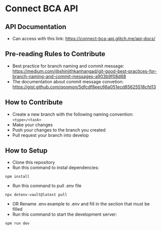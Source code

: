 # Connect BCA API

## API Documentation
- Can access with this link: https://connect-bca-api.glitch.me/api-docs/

## Pre-reading Rules to Contribute
- Best practice for branch naming and commit message: https://medium.com/@shinjithkanhangad/git-good-best-practices-for-branch-naming-and-commit-messages-a903b9f08d68
- The documentation about commit message convetion: https://gist.github.com/qoomon/5dfcdf8eec66a051ecd85625518cfd13

## How to Contribute
- Create a new branch with the following naming convention: `<type>/<task>`
- Make your changes
- Push your changes to the branch you created
- Pull request your branch into develop

## How to Setup
- Clone this repository
- Run this command to instal dependencies:
```
npm install
```
- Run this command to pull .env file
```
npx dotenv-vault@latest pull
```
- OR Rename .env.example to .env and fill in the section that must be filled
- Run this command to start the development server:
```
npm run dev
```
